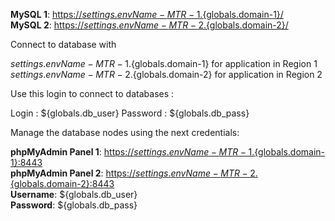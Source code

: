 **MySQL 1**: [https://${settings.envName}-MTR-1.${globals.domain-1}/](https://${settings.envName}-MTR-1.${globals.domain-1}/)   
**MySQL 2**: [https://${settings.envName}-MTR-2.${globals.domain-2}/](https://${settings.envName}-MTR-2.${globals.domain-2}/)

Connect to database with 

${settings.envName}-MTR-1.${globals.domain-1} for application in Region 1
${settings.envName}-MTR-2.${globals.domain-2} for application in Region 2

Use this login to connect to databases : 

Login : ${globals.db_user}
Password : ${globals.db_pass}

Manage the database nodes using the next credentials:

**phpMyAdmin Panel 1**: [https://${settings.envName}-MTR-1.${globals.domain-1}:8443](https://${settings.envName}-MTR-1.${globals.domain-1}:8443)   
**phpMyAdmin Panel 2**: [https://${settings.envName}-MTR-2.${globals.domain-2}:8443](https://${settings.envName}-MTR-2.${globals.domain-2}:8443)   
**Username**: ${globals.db_user}    
**Password**: ${globals.db_pass}